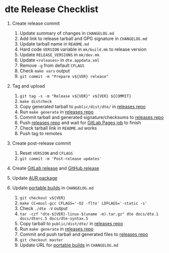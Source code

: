 dte Release Checklist
=====================

1. Create release commit
   1. Update summary of changes in `CHANGELOG.md`
   2. Add link to release tarball and GPG signature in `CHANGELOG.md`
   3. Update tarball name in `README.md`
   4. Hard code `VERSION` variable in `mk/build.mk` to release version
   5. Update `RELEASE_VERSIONS` in `mk/dev.mk`
   5. Update `<releases>` in `dte.appdata.xml`
   6. Remove `-g` from default `CFLAGS`
   7. Check `make vars` output
   8. `git commit -m "Prepare v${VER} release"`

2. Tag and upload
   1. `git tag -s -m "Release v${VER}" v${VER} ${COMMIT}`
   2. `make distcheck`
   3. Copy generated tarball to `public/dist/dte/` in [releases repo]
   4. Run `make generate` in [releases repo]
   5. Commit tarball and generated signature/checksums to [releases repo]
   6. Push [releases repo] and wait for [GitLab Pages job] to finish
   7. Check tarball link in `README.md` works
   8. Push tag to remotes

3. Create post-release commit
   1. Reset `VERSION` and `CFLAGS`
   2. `git commit -m 'Post-release updates'`

4. Create [GitLab release] and [GitHub release]
5. Update [AUR package]

6. Update [portable builds] in `CHANGELOG.md`
   1. `git checkout v${VER}`
   2. `make CC=musl-gcc CFLAGS='-O2 -flto' LDFLAGS='-static -s'`
   3. Check `./dte -V` output
   4. `tar -czf "dte-${VER}-linux-$(uname -m).tar.gz" dte docs/dte.1 docs/dterc.5 docs/dte-syntax.5`
   5. Copy tarball to `public/dist/dte/` in [releases repo]
   6. Run `make generate` in [releases repo]
   7. Commit and push tarball and generated files to [releases repo]
   8. `git checkout master`
   9. Update URL for [portable builds] in `CHANGELOG.md`


[releases repo]: https://gitlab.com/craigbarnes/craigbarnes.gitlab.io/-/tree/master/public/dist/dte
[GitLab Pages job]: https://gitlab.com/craigbarnes/craigbarnes.gitlab.io/-/pipelines
[GitLab release]: https://gitlab.com/craigbarnes/dte/-/releases
[GitHub release]: https://github.com/craigbarnes/dte/releases
[AUR package]: https://aur.archlinux.org/packages/dte
[portable builds]: https://gitlab.com/craigbarnes/dte/-/blob/master/CHANGELOG.md#portable-builds-for-linux
